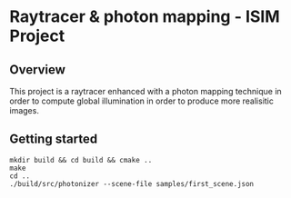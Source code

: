 # Raytracer & photon mapping - ISIM Project

## Overview
This project is a raytracer enhanced with a photon mapping technique in
order to compute global illumination in order to produce more realisitic
images.

## Getting started
```
mkdir build && cd build && cmake ..
make
cd ..
./build/src/photonizer --scene-file samples/first_scene.json
```
